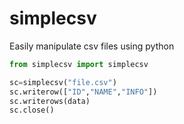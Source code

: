 # simplecsv

Easily manipulate csv files using python

```python
from simplecsv import simplecsv

sc=simplecsv("file.csv")
sc.writerow(["ID","NAME","INFO"])
sc.writerows(data)
sc.close()
```
